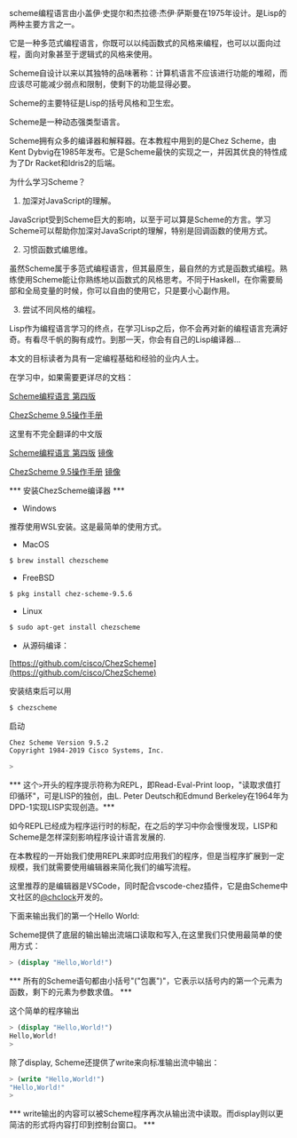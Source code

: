 scheme编程语言由小盖伊·史提尔和杰拉德·杰伊·萨斯曼在1975年设计。是Lisp的两种主要方言之一。

它是一种多范式编程语言，你既可以以纯函数式的风格来编程，也可以以面向过程，面向对象甚至于逻辑式的风格来使用。

Scheme自设计以来以其独特的品味著称：计算机语言不应该进行功能的堆砌，而应该尽可能减少弱点和限制，使剩下的功能显得必要。

Scheme的主要特征是Lisp的括号风格和卫生宏。

Scheme是一种动态强类型语言。

Scheme拥有众多的编译器和解释器。在本教程中用到的是Chez Scheme，由Kent Dybvig在1985年发布。它是Scheme最快的实现之一，并因其优良的特性成为了Dr Racket和Idris2的后端。

为什么学习Scheme？

1. 加深对JavaScript的理解。

JavaScript受到Scheme巨大的影响，以至于可以算是Scheme的方言。学习Scheme可以帮助你加深对JavaScript的理解，特别是回调函数的使用方式。

2. 习惯函数式编思维。

虽然Scheme属于多范式编程语言，但其最原生，最自然的方式是函数式编程。熟练使用Scheme能让你熟练地以函数式的风格思考。不同于Haskell，在你需要局部和全局变量的时候，你可以自由的使用它，只是要小心副作用。

3. 尝试不同风格的编程。

Lisp作为编程语言学习的终点，在学习Lisp之后，你不会再对新的编程语言充满好奇。有看尽千帆的胸有成竹。到那一天，你会有自己的Lisp编译器…


本文的目标读者为具有一定编程基础和经验的业内人士。


在学习中，如果需要更详尽的文档：

[Scheme编程语言 第四版](https://www.scheme.com/tspl4/)

[ChezScheme 9.5操作手册](https://cisco.github.io/ChezScheme/csug9.5/csug.html)

这里有不完全翻译的中文版

[Scheme编程语言 第四版](https://guenchi.github.io/TSPL/) [镜像](https://guenchi.gitlab.io/TSPL/)

[ChezScheme 9.5操作手册](https://guenchi.github.io/CSUG/)  [镜像](https://guenchi.gitlab.io/CSUG/)


*** 安装ChezScheme编译器 ***

* Windows

推荐使用WSL安装。这是最简单的使用方式。

* MacOS

```bash
$ brew install chezscheme
```


* FreeBSD

```bash
$ pkg install chez-scheme-9.5.6
```

* Linux

```bash
$ sudo apt-get install chezscheme
```

* 从源码编译：

[https://github.com/cisco/ChezScheme](https://github.com/cisco/ChezScheme)


安装结束后可以用

```bash
$ chezscheme
```
启动

```bash
Chez Scheme Version 9.5.2
Copyright 1984-2019 Cisco Systems, Inc.

> 
```

*** 这个`>`开头的程序提示符称为REPL，即Read-Eval-Print loop，"读取求值打印循环"，可是LISP的独创，由L. Peter Deutsch和Edmund Berkeley在1964年为DPD-1实现LISP实现创造。***

如今REPL已经成为程序运行时的标配，在之后的学习中你会慢慢发现，LISP和Scheme是怎样深刻影响程序设计语言发展的.

在本教程的一开始我们使用REPL来即时应用我们的程序，但是当程序扩展到一定规模，我们就需要使用编辑器来简化我们的编写流程。

这里推荐的是编辑器是VSCode，同时配合vscode-chez插件，它是由Scheme中文社区的[@chclock](https://github.com/chclock)开发的。

下面来输出我们的第一个Hello World:

Scheme提供了底层的输出输出流端口读取和写入,在这里我们只使用最简单的使用方式：

```scheme
> (display "Hello,World!")
```

*** 所有的Scheme语句都由小括号"("包裹")"，它表示以括号内的第一个元素为函数，剩下的元素为参数求值。 ***

这个简单的程序输出
```scheme
> (display "Hello,World!")
Hello,World!
> 
```
除了display, Scheme还提供了write来向标准输出流中输出：

```scheme
> (write "Hello,World!")
"Hello,World!"
> 
```

*** write输出的内容可以被Scheme程序再次从输出流中读取。而display则以更简洁的形式将内容打印到控制台窗口。 ***


